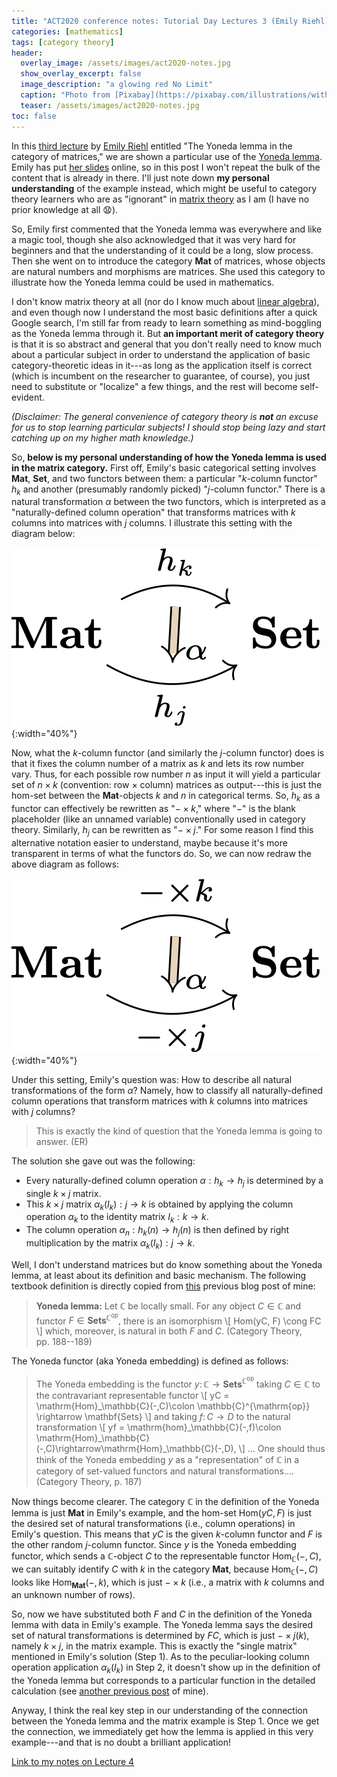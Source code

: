 ```yaml
---
title: "ACT2020 conference notes: Tutorial Day Lectures 3 (Emily Riehl)"
categories: [mathematics]
tags: [category theory]
header:
  overlay_image: /assets/images/act2020-notes.jpg
  show_overlay_excerpt: false
  image_description: "a glowing red No Limit"
  caption: "Photo from [Pixabay](https://pixabay.com/illustrations/without-borders-limit-restriction-1656205/)"
  teaser: /assets/images/act2020-notes.jpg
toc: false
---
```


In this [third lecture](https://youtu.be/SsgEvrDFJsM) by [Emily Riehl](http://www.math.jhu.edu/~eriehl/) entitled "The Yoneda lemma in the category of matrices," we are shown a particular use of the [Yoneda lemma](https://en.wikipedia.org/wiki/Yoneda_lemma). Emily has put [her slides](http://www.math.jhu.edu/~eriehl/matrices.pdf) online, so in this post I won't repeat the bulk of the content that is already in there. I'll just note down **my personal understanding** of the example instead, which might be useful to category theory learners who are as "ignorant" in [matrix theory](https://en.wikipedia.org/wiki/Matrix_(mathematics)) as I am (I have no prior knowledge at all 😧).

So, Emily first commented that the Yoneda lemma was everywhere and like a magic tool, though she also acknowledged that it was very hard for beginners and that the understanding of it could be a long, slow process. Then she went on to introduce the category $\mathbf{Mat}$ of matrices, whose objects are natural numbers and morphisms are matrices. She used this category to illustrate how the Yoneda lemma could be used in mathematics.

I don't know matrix theory at all (nor do I know much about [linear algebra](https://en.wikipedia.org/wiki/Linear_algebra)), and even though now I understand the most basic definitions after a quick Google search, I'm still far from ready to learn something as mind-boggling as the Yoneda lemma through it. But **an important merit of category theory** is that it is so abstract and general that you don't really need to know much about a particular subject in order to understand the application of basic category-theoretic ideas in it---as long as the application itself is correct (which is incumbent on the researcher to guarantee, of course), you just need to substitute or "localize" a few things, and the rest will become self-evident.

*(Disclaimer: The general convenience of category theory is **not** an excuse for us to stop learning particular subjects! I should stop being lazy and start catching up on my higher math knowledge.)*

So, **below is my personal understanding of how the Yoneda lemma is used in the matrix category.** First off, Emily's basic categorical setting involves $\mathbf{Mat}$, $\mathbf{Set}$, and two functors between them: a particular "$k$-column functor" $h_k$ and another (presumably randomly picked) "$j$-column functor." There is a natural transformation $\alpha$ between the two functors, which is interpreted as a "naturally-defined column operation" that transforms matrices with $k$ columns into matrices with $j$ columns. I illustrate this setting with the diagram below:

![matrix category](/assets/images/act2020-l3-01.png){:width="40%"}

Now, what the $k$-column functor (and similarly the $j$-column functor) does is that it fixes the column number of a matrix as $k$ and lets its row number vary. Thus, for each possible row number $n$ as input it will yield a particular set of $n\times k$ (convention: row $\times$ column) matrices as output---this is just the hom-set between the $\mathbf{Mat}$-objects $k$ and $n$ in categorical terms. So, $h_k$ as a functor can effectively be rewritten as "$- \times k$," where "$-$" is the blank placeholder (like an unnamed variable) conventionally used in category theory. Similarly, $h_j$ can be rewritten as "$-\times j$." For some reason I find this alternative notation easier to understand, maybe because it's more transparent in terms of what the functors do. So, we can now redraw the above diagram as follows:

![matrix category](/assets/images/act2020-l3-02.png){:width="40%"}

Under this setting, Emily's question was: How to describe all natural transformations of the form $\alpha$? Namely, how to classify all naturally-defined column operations that transform matrices with $k$ columns into matrices with $j$ columns?

> This is exactly the kind of question that the Yoneda lemma is going to answer. (ER)

The solution she gave out was the following:
- Every naturally-defined column operation $\alpha: h_k \rightarrow h_j$ is determined by a single $k\times j$ matrix.
- This $k\times j$ matrix $\alpha_k(I_k): j\rightarrow k$ is obtained by applying the column operation $\alpha_k$ to the identity matrix $I_k: k\rightarrow k$.
- The column operation $\alpha_n: h_k(n)\rightarrow h_j(n)$ is then defined by right multiplication by the matrix $\alpha_k(I_k):j\rightarrow k$.

Well, I don't understand matrices but do know something about the Yoneda lemma, at least about its definition and basic mechanism. The following textbook definition is directly copied from [this](https://blog.juliosong.com/linguistics/mathematics/category-theory-notes-14/) previous blog post of mine:
> **Yoneda lemma:** Let $\mathbb{C}$ be locally small. For any object $C\in\mathbb{C}$ and functor $F\in\mathbf{Sets}^{\mathbb{C}^{op}},$ there is an isomorphism
\\[ Hom(yC, F) \cong FC \\]
which, moreover, is natural in both $F$ and $C.$ (Category Theory, pp.&nbsp;188--189)

The Yoneda functor (aka Yoneda embedding) is defined as follows:
>The Yoneda embedding is the functor $y\colon \mathbb{C}\rightarrow\mathbf{Sets}^{\mathbb{C}^{\mathrm{op}}}$ taking $C\in\mathbb{C}$ to the contravariant representable functor
\\[ yC = \mathrm{Hom}\_\mathbb{C}(-,C)\colon \mathbb{C}^{\mathrm{op}} \rightarrow \mathbf{Sets} \\]
and taking $f\colon C\rightarrow D$ to the natural transformation
\\[ yf = \mathrm{hom}\_\mathbb{C}(-,f)\colon \mathrm{Hom}\_\mathbb{C}(-,C)\rightarrow\mathrm{Hom}\_\mathbb{C}(-,D), \\]
... One should thus think of the Yoneda embedding $y$ as a "representation" of $\mathbb{C}$ in a category of set-valued functors and natural transformations.... (Category Theory, p.&nbsp;187)

Now things become clearer. The category $\mathbb{C}$ in the definition of the Yoneda lemma is just $\mathbf{Mat}$ in Emily's example, and the hom-set $\mathrm{Hom}(yC, F)$ is just the desired set of natural transformations (i.e., column operations) in Emily's question. This means that $yC$ is the given $k$-column functor and $F$ is the other random $j$-column functor. Since $y$ is the Yoneda embedding functor, which sends a $\mathbb{C}$-object $C$ to the representable functor $\mathrm{Hom_\mathbb{C}}(-,C)$, we can suitably identify $C$ with $k$ in the category $\mathbf{Mat}$, because $\mathrm{Hom_\mathbb{C}}(-,C)$ looks like $\mathrm{Hom_\mathbf{Mat}}(-,k)$, which is just $-\times k$ (i.e., a matrix with $k$ columns and an unknown number of rows).

So, now we have substituted both $F$ and $C$ in the definition of the Yoneda lemma with data in Emily's example. The Yoneda lemma says the desired set of natural transformations is determined by $FC$, which is just $-\times j(k)$, namely $k\times j$, in the matrix example. This is exactly the "single matrix" mentioned in Emily's solution (Step 1). As to the peculiar-looking column operation application $\alpha_k(I_k)$ in Step 2, it doesn't show up in the definition of the Yoneda lemma but corresponds to a particular function in the detailed calculation (see [another previous post](https://blog.juliosong.com/linguistics/mathematics/category-theory-notes-16/) of mine).

Anyway, I think the real key step in our understanding of the connection between the Yoneda lemma and the matrix example is Step 1. Once we get the connection, we immediately get how the lemma is applied in this very example---and that is no doubt a brilliant application!

[Link to my notes on Lecture 4](https://blog.juliosong.com/mathematics/act-notes-4/)
